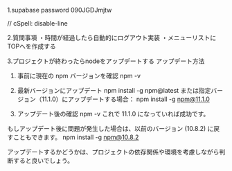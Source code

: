 1.supabase password
  090JGDJmjtw

// cSpell: disable-line

2.質問事項
・時間が経過したら自動的にログアウト実装
・メニューリストにTOPへを作成する


3.プロジェクトが終わったらnodeをアップデートする
アップデート方法

1. 事前に現在の npm バージョンを確認
npm -v

2. 最新バージョンにアップデート
npm install -g npm@latest
または指定バージョン（11.1.0）にアップデートする場合：
npm install -g npm@11.1.0

3. アップデート後の確認
npm -v
これで 11.1.0 になっていれば成功です。

もしアップデート後に問題が発生した場合は、以前のバージョン (10.8.2) に戻すこともできます。
npm install -g npm@10.8.2

アップデートするかどうかは、プロジェクトの依存関係や環境を考慮しながら判断すると良いでしょう。